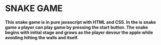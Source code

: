 # SNAKE GAME

#### This snake game is in pure javascript with HTML and CSS. In the is snake game a player can play game by pressing the start button. The snake begins with initial stage and grows as the player devour the apple while avoiding hitting the walls and itself.
